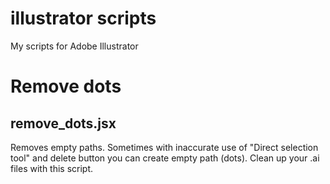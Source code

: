 # illustrator scripts
My scripts for Adobe Illustrator
# Remove dots
## remove_dots.jsx
Removes empty paths.
Sometimes with inaccurate use of "Direct selection tool" and delete button you can create empty path (dots). Clean up your .ai files with this script. 
